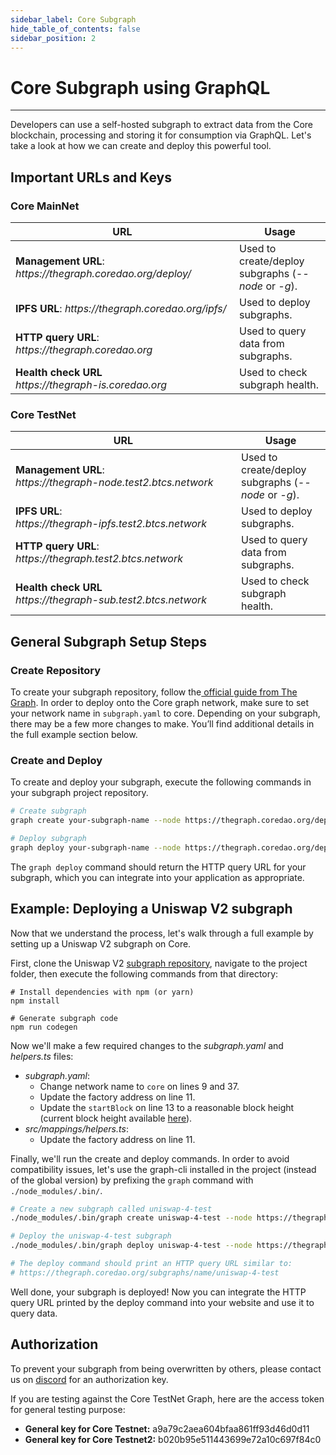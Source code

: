 ```yaml
---
sidebar_label: Core Subgraph
hide_table_of_contents: false
sidebar_position: 2
---
```


# Core Subgraph using GraphQL
---

Developers can use a self-hosted subgraph to extract data from the Core blockchain, processing and storing it for consumption via GraphQL. Let's take a look at how we can create and deploy this powerful tool.

## Important URLs and Keys

### Core MainNet

<table><thead><tr><th width="342">URL</th><th>Usage</th></tr></thead><tbody><tr><td><strong>Management URL</strong>: <em>https://thegraph.coredao.org/deploy/</em></td><td>Used to create/deploy subgraphs (<em>--node</em> or <em>-g</em>).</td></tr><tr><td><strong>IPFS URL</strong>: <em>https://thegraph.coredao.org/ipfs/</em></td><td>Used to deploy subgraphs.</td></tr><tr><td><strong>HTTP query URL</strong>: <em>https://thegraph.coredao.org</em></td><td>Used to query data from subgraphs.</td></tr><tr><td><strong>Health check URL</strong><br/><em>https://thegraph-is.coredao.org</em> </td><td>Used to check subgraph health.</td></tr></tbody></table>

### Core TestNet

<table><thead><tr><th width="345">URL</th><th>Usage</th></tr></thead><tbody><tr><td><strong>Management URL</strong>: <br/><em>https://thegraph-node.test2.btcs.network</em></td><td>Used to create/deploy subgraphs (<em>--node</em> or <em>-g</em>).</td></tr><tr><td><strong>IPFS URL</strong>: <br/><em>https://thegraph-ipfs.test2.btcs.network</em></td><td>Used to deploy subgraphs.</td></tr><tr><td><strong>HTTP query URL</strong>: <br/><em>https://thegraph.test2.btcs.network</em></td><td>Used to query data from subgraphs.</td></tr><tr><td><strong>Health check URL</strong><br/><em>https://thegraph-sub.test2.btcs.network</em></td><td>Used to check subgraph health.</td></tr></tbody></table>

## General Subgraph Setup Steps

### Create Repository

To create your subgraph repository, follow the[ official guide from The Graph](https://thegraph.com/docs/en/developing/creating-a-subgraph/). In order to deploy onto the Core graph network, make sure to set your network name in `subgraph.yaml` to core. Depending on your subgraph, there may be a few more changes to make. You’ll find additional details in the full example section below.

### Create and Deploy

To create and deploy your subgraph, execute the following commands in your subgraph project repository.

```bash
# Create subgraph
graph create your-subgraph-name --node https://thegraph.coredao.org/deploy/

# Deploy subgraph
graph deploy your-subgraph-name --node https://thegraph.coredao.org/deploy/ --ipfs https://thegraph.coredao.org/ipfs/
```

The `graph deploy` command should return the HTTP query URL for your subgraph, which you can integrate into your application as appropriate.

## Example: Deploying a Uniswap V2 subgraph

Now that we understand the process, let's walk through a full example by setting up a Uniswap V2 subgraph on Core.&#x20;

First, clone the Uniswap V2 [subgraph repository](https://github.com/Uniswap/v2-subgraph), navigate to the project folder, then execute the following commands from that directory:

```
# Install dependencies with npm (or yarn)
npm install

# Generate subgraph code
npm run codegen
```

Now we'll make a few required changes to the _subgraph.yaml_ and _helpers.ts_ files:

* _subgraph.yaml_:
  * Change network name to `core` on lines 9 and 37.
  * Update the factory address on line 11.
  * Update the `startBlock` on line 13 to a reasonable block height (current block height available [here](https://scan.coredao.org/)).
* _src/mappings/helpers.ts_:
  * Update the factory address on line 11.

Finally, we'll run the create and deploy commands. In order to avoid compatibility issues, let's use the graph-cli installed in the project (instead of the global version) by prefixing the `graph` command with `./node_modules/.bin/`.

```bash
# Create a new subgraph called uniswap-4-test
./node_modules/.bin/graph create uniswap-4-test --node https://thegraph.coredao.org/deploy/

# Deploy the uniswap-4-test subgraph
./node_modules/.bin/graph deploy uniswap-4-test --node https://thegraph.coredao.org/deploy/ --ipfs https://thegraph.coredao.org/ipfs/

# The deploy command should print an HTTP query URL similar to:
# https://thegraph.coredao.org/subgraphs/name/uniswap-4-test
```

Well done, your subgraph is deployed! Now you can integrate the HTTP query URL printed by the deploy command into your website and use it to query data.

## Authorization

To prevent your subgraph from being overwritten by others, please contact us on [discord](https://discord.com/invite/coredaoofficial) for an authorization key.

If you are testing against the Core TestNet Graph, here are the access token for general testing purpose: 
* **General key for Core Testnet:** a9a79c2aea604bfaa861ff93d46d0d11
* **General key for Core Testnet2:** b020b95e511443699e72a10c697f84c0
